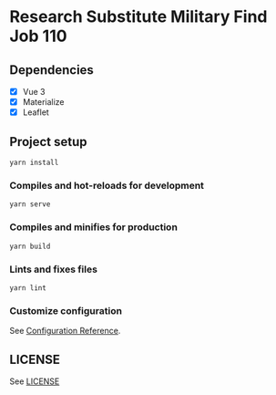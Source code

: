 # Research Substitute Military Find Job 110

## Dependencies

- [x] Vue 3
- [x] Materialize
- [x] Leaflet

## Project setup

```
yarn install
```

### Compiles and hot-reloads for development

```
yarn serve
```

### Compiles and minifies for production

```
yarn build
```

### Lints and fixes files

```
yarn lint
```

### Customize configuration

See [Configuration Reference](https://cli.vuejs.org/config/).

## LICENSE

See [LICENSE](LICENSE)
